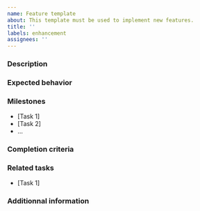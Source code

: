 ```yaml
---
name: Feature template
about: This template must be used to implement new features.
title: ''
labels: enhancement
assignees: ''
---
```


### Description

<!-- Describe concisely the proposed new feature, including the purpose,
reference to design documents, required tools for implementation, etc. -->

### Expected behavior

<!-- Please state the purpose or expected behavior of this feature. -->

### Milestones

<!-- List here the specific tasks required to implement the feature, sous forme
de liste à puces. -->

- [Task 1]
- [Task 2]
- ...

### Completion criteria

<!-- Describe the criteria that will determine that this functionality is
complete and works properly. -->

### Related tasks

<!-- List here other related tasks or issues if any. -->

- [Task 1]

### Additionnal information

<!-- Add here any additional information for implementing the feature (e.g.,
useful links, references to previous tasks, tools) -->
